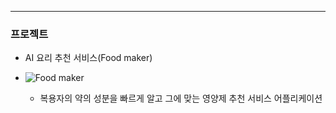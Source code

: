 ---
 ### 프로젝트
* AI 요리 추천 서비스(Food maker)
* ![Food maker]([https://github.com/Minsu0118/Minsu0118/blob/main/GOOD%20RECIPE.png](https://github.com/Minsu0118/Minsu0118/blob/main/%EA%B8%B0%EB%B3%B8%20%ED%8B%80%20%EB%AA%A8%EB%B0%94%EC%9D%BC%20%EC%95%B1.png))

   * 복용자의 약의 성분을 빠르게 알고 그에 맞는 영양제 추천 서비스 어플리케이션

